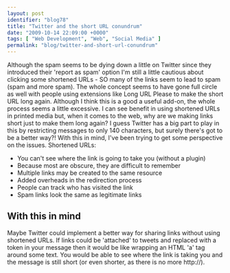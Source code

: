 ```yaml
---
layout: post
identifier: "blog78"
title: "Twitter and the short URL conundrum"
date: "2009-10-14 22:09:00 +0000"
tags: [ "Web Development", "Web", "Social Media" ]
permalink: "blog/twitter-and-short-url-conundrum"
---
```

Although the spam seems to be dying down a little on Twitter since they introduced their 'report as spam' option I'm still a little cautious about clicking some shortened URLs - SO many of the links seem to lead to spam (spam and more spam). The whole concept seems to have gone full circle as well with people using extensions like Long URL Please to make the short URL long again. Although I think this is a good a useful add-on, the whole process seems a little excessive. I can see benefit in using shortened URLs in printed media but, when it comes to the web, why are we making links short just to make them long again? I guess Twitter has a big part to play in this by restricting messages to only 140 characters, but surely there's got to be a better way?! With this in mind, I've been trying to get some perspective on the issues. Shortened URLs:

<!--more-->

* You can't see where the link is going to take you (without a plugin)
* Because most are obscure, they are difficult to remember
* Multiple links may be created to the same resource
* Added overheads in the redirection process
* People can track who has visited the link
* Spam links look the same as legitimate links

## With this in mind

Maybe Twitter could implement a better way for sharing links without using shortened URLs. If links could be 'attached' to tweets and replaced with a token in your message then it would be like wrapping an HTML 'a' tag around some text. You would be able to see where the link is taking you and the message is still short (or even shorter, as there is no more http://).